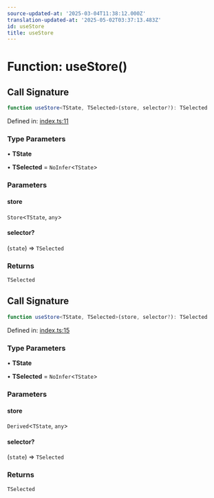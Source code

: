 ```yaml
---
source-updated-at: '2025-03-04T11:38:12.000Z'
translation-updated-at: '2025-05-02T03:37:13.483Z'
id: useStore
title: useStore
---
```


<!-- DO NOT EDIT: this page is autogenerated from the type comments -->

# Function: useStore()

## Call Signature

```ts
function useStore<TState, TSelected>(store, selector?): TSelected
```

Defined in: [index.ts:11](https://github.com/TanStack/store/blob/main/packages/react-store/src/index.ts#L11)

### Type Parameters

• **TState**

• **TSelected** = `NoInfer`\<`TState`\>

### Parameters

#### store

`Store`\<`TState`, `any`\>

#### selector?

(`state`) => `TSelected`

### Returns

`TSelected`

## Call Signature

```ts
function useStore<TState, TSelected>(store, selector?): TSelected
```

Defined in: [index.ts:15](https://github.com/TanStack/store/blob/main/packages/react-store/src/index.ts#L15)

### Type Parameters

• **TState**

• **TSelected** = `NoInfer`\<`TState`\>

### Parameters

#### store

`Derived`\<`TState`, `any`\>

#### selector?

(`state`) => `TSelected`

### Returns

`TSelected`
